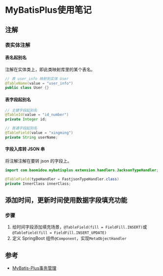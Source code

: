 # MyBatisPlus使用笔记


## 注解

### 表实体注解

#### 表名起别名

注解在实体类上，即此类映射库里的某个表名。

```java
// 表 user_info 映射到实体 User
@TableName(value = "user_info")
public class User {}
```

#### 表字段起别名

```java
// 主键字段起别名
@TableId(value = "id_number")
private Integer id;

// 普通字段起别名
@TableField(value = "xingming")
private String userName;
```

#### 字段入库转 JSON 串

将注解注解在要转 json 的字段上。

```java
import com.baomidou.mybatisplus.extension.handlers.JacksonTypeHandler;

@TableField(typeHandler = FastjsonTypeHandler.class)
private InnerClass innerClass;
```

## 添加时间，更新时间使用数据字段填充功能

### 步骤

1. 给时间字段添加填充场景，`@TableField(fill = FieldFill.INSERT)`或`@TableField(fill = FieldFill.INSERT_UPDATE)`
2. 定义 SpringBoot 组件`@Component`，实现`MetaObjectHandler`

## 参考

- [MyBatis-Plus事务管理](https://blog.csdn.net/weixin_44141870/article/details/116048223)
